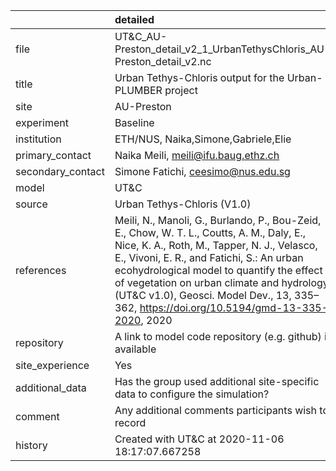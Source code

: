 |                   | detailed                                                                                                                                                                                                                                                                                                                                                                      |
|:------------------|:------------------------------------------------------------------------------------------------------------------------------------------------------------------------------------------------------------------------------------------------------------------------------------------------------------------------------------------------------------------------------|
| file              | UT&C_AU-Preston_detail_v2_1_UrbanTethysChloris_AU-Preston_detail_v2.nc                                                                                                                                                                                                                                                                                                        |
| title             | Urban Tethys-Chloris output for the Urban-PLUMBER project                                                                                                                                                                                                                                                                                                                     |
| site              | AU-Preston                                                                                                                                                                                                                                                                                                                                                                    |
| experiment        | Baseline                                                                                                                                                                                                                                                                                                                                                                      |
| institution       | ETH/NUS, Naika,Simone,Gabriele,Elie                                                                                                                                                                                                                                                                                                                                           |
| primary_contact   | Naika Meili, meili@ifu.baug.ethz.ch                                                                                                                                                                                                                                                                                                                                           |
| secondary_contact | Simone Fatichi, ceesimo@nus.edu.sg                                                                                                                                                                                                                                                                                                                                            |
| model             | UT&C                                                                                                                                                                                                                                                                                                                                                                          |
| source            | Urban Tethys-Chloris (V1.0)                                                                                                                                                                                                                                                                                                                                                   |
| references        | Meili, N., Manoli, G., Burlando, P., Bou-Zeid, E., Chow, W. T. L., Coutts, A. M., Daly, E., Nice, K. A., Roth, M., Tapper, N. J., Velasco, E., Vivoni, E. R., and Fatichi, S.: An urban ecohydrological model to quantify the effect of vegetation on urban climate and hydrology (UT&C v1.0), Geosci. Model Dev., 13, 335–362, https://doi.org/10.5194/gmd-13-335-2020, 2020 |
| repository        | A link to model code repository (e.g. github) if available                                                                                                                                                                                                                                                                                                                    |
| site_experience   | Yes                                                                                                                                                                                                                                                                                                                                                                           |
| additional_data   | Has the group used additional site-specific data to configure the simulation?                                                                                                                                                                                                                                                                                                 |
| comment           | Any additional comments participants wish to record                                                                                                                                                                                                                                                                                                                           |
| history           | Created with UT&C at 2020-11-06 18:17:07.667258                                                                                                                                                                                                                                                                                                                               |
